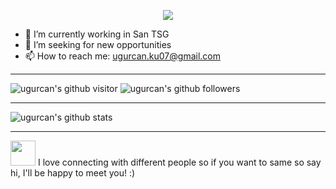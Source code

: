 
<p align="center"><img src=https://th.bing.com/th/id/R.5985a08efc799b0e3e6fb2318c7d9145?rik=vMIlVXsfhx8BBw&riu=http%3a%2f%2frhinoos.xyz%2fwp-content%2fuploads%2f2016%2f11%2fpost2.gif&ehk=V7to3NYlBezEhlT3yoP%2f4P6A5OApOCnMSHs2gfizW%2f8%3d&risl=&pid=ImgRaw&r=0/></p>


- 🔭 I’m currently working in San TSG
- 🤔 I’m seeking for new opportunities
- 📫 How to reach me: ugurcan.ku07@gmail.com

-------------------

![ugurcan's github visitor](https://komarev.com/ghpvc/?username=ukucukali&style=flat-square)
![ugurcan's github followers](https://img.shields.io/github/followers/ukucukali)

------------------

![ugurcan's github stats](https://github-readme-stats.vercel.app/api?username=ukucukali&show_icons=true&title_color=fff&icon_color=79ff97&text_color=9f9f9f&bg_color=151515)

---------------
<a  target="_blank"><img height="40" src="https://media.giphy.com/media/LnQjpWaON8nhr21vNW/giphy.gif">
I love connecting with different people</b> so if you want to same so say hi, I'll be happy to meet you! :)</a></code>


